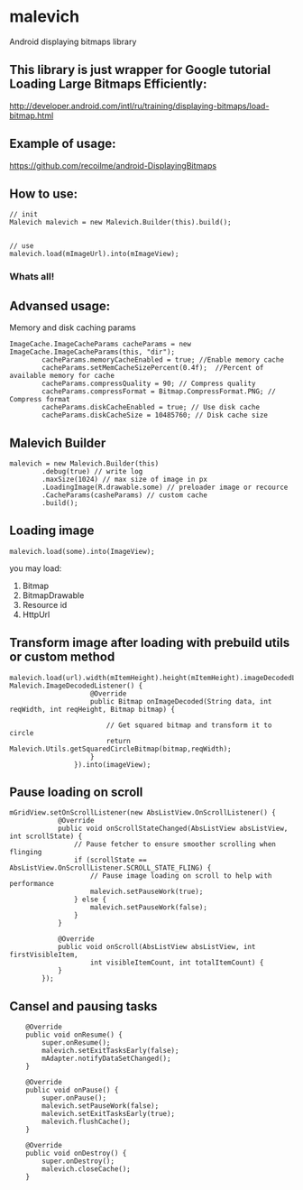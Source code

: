 # malevich
Android displaying bitmaps library

This library is just wrapper for Google tutorial Loading Large Bitmaps Efficiently:
--------------
http://developer.android.com/intl/ru/training/displaying-bitmaps/load-bitmap.html

Example of usage:
--------------
https://github.com/recoilme/android-DisplayingBitmaps

How to use:
--------------
```
// init
Malevich malevich = new Malevich.Builder(this).build();


// use
malevich.load(mImageUrl).into(mImageView);

```
### Whats all!

Advansed usage:
--------------


Memory and disk caching params
```
ImageCache.ImageCacheParams cacheParams = new ImageCache.ImageCacheParams(this, "dir");
        cacheParams.memoryCacheEnabled = true; //Enable memory cache
        cacheParams.setMemCacheSizePercent(0.4f);  //Percent of available memory for cache
        cacheParams.compressQuality = 90; // Compress quality
        cacheParams.compressFormat = Bitmap.CompressFormat.PNG; // Compress format
        cacheParams.diskCacheEnabled = true; // Use disk cache
        cacheParams.diskCacheSize = 10485760; // Disk cache size
```

Malevich Builder
---------
```
malevich = new Malevich.Builder(this)
        .debug(true) // write log
        .maxSize(1024) // max size of image in px
        .LoadingImage(R.drawable.some) // preloader image or recource
        .CacheParams(casheParams) // custom cache
        .build();
```
Loading image
--------------
```
malevich.load(some).into(ImageView);
```
you may load:
1. Bitmap
2. BitmapDrawable
3. Resource id
4. HttpUrl

Transform image after loading with prebuild utils or custom method
--------------
```
malevich.load(url).width(mItemHeight).height(mItemHeight).imageDecodedListener(new Malevich.ImageDecodedListener() {
                    @Override
                    public Bitmap onImageDecoded(String data, int reqWidth, int reqHeight, Bitmap bitmap) {

                        // Get squared bitmap and transform it to circle
                        return Malevich.Utils.getSquaredCircleBitmap(bitmap,reqWidth);
                    }
                }).into(imageView);
```
Pause loading on scroll
----------------
```
mGridView.setOnScrollListener(new AbsListView.OnScrollListener() {
            @Override
            public void onScrollStateChanged(AbsListView absListView, int scrollState) {
                // Pause fetcher to ensure smoother scrolling when flinging
                if (scrollState == AbsListView.OnScrollListener.SCROLL_STATE_FLING) {
                    // Pause image loading on scroll to help with performance
                    malevich.setPauseWork(true);
                } else {
                    malevich.setPauseWork(false);
                }
            }

            @Override
            public void onScroll(AbsListView absListView, int firstVisibleItem,
                    int visibleItemCount, int totalItemCount) {
            }
        });
```

Cansel and pausing tasks
-----------------
```
    @Override
    public void onResume() {
        super.onResume();
        malevich.setExitTasksEarly(false);
        mAdapter.notifyDataSetChanged();
    }

    @Override
    public void onPause() {
        super.onPause();
        malevich.setPauseWork(false);
        malevich.setExitTasksEarly(true);
        malevich.flushCache();
    }

    @Override
    public void onDestroy() {
        super.onDestroy();
        malevich.closeCache();
    }
```


